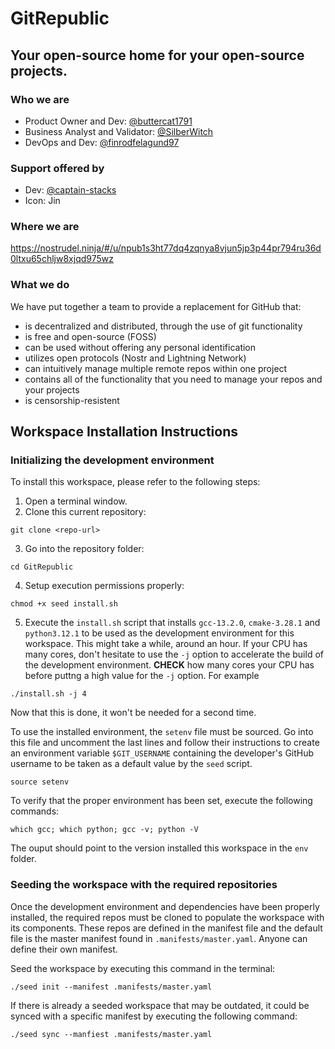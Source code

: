 # GitRepublic
## Your open-source home for your open-source projects.

### Who we are
- Product Owner and Dev: [@buttercat1791](https://github.com/buttercat1791)
- Business Analyst and Validator: [@SilberWitch](https://github.com/silberwitch)
- DevOps and Dev: [@finrodfelagund97](https://github.com/finrodfelagund97)

### Support offered by
- Dev: [@captain-stacks](https://github.com/captain-stacks)
- Icon: Jin

### Where we are
https://nostrudel.ninja/#/u/npub1s3ht77dq4zqnya8vjun5jp3p44pr794ru36d0ltxu65chljw8xjqd975wz

### What we do
We have put together a team to provide a replacement for GitHub that:
- is decentralized and distributed, through the use of git functionality
- is free and open-source (FOSS)
- can be used without offering any personal identification
- utilizes open protocols (Nostr and Lightning Network)
- can intuitively manage multiple remote repos within one project
- contains all of the functionality that you need to manage your repos and your projects
- is censorship-resistent

## Workspace Installation Instructions
### Initializing the development environment
To install this workspace, please refer to the following steps:

1. Open a terminal window.
2. Clone this current repository:
```
git clone <repo-url>
```

3. Go into the repository folder:
```
cd GitRepublic
```

4. Setup execution permissions properly:
```
chmod +x seed install.sh
```

5. Execute the `install.sh` script that installs `gcc-13.2.0`, `cmake-3.28.1` and `python3.12.1`
to be used as the development environment for this workspace. This might take a while, around an hour. If your CPU has many cores, don't hesitate to use the `-j` option to accelerate the build of the development environment. **CHECK** how many cores your CPU has before puttng a high value for the `-j` option. For example
```
./install.sh -j 4
```

Now that this is done, it won't be needed for a second time.

To use the installed environment, the `setenv` file must be sourced. Go into this file and uncomment the last lines and follow their instructions to create an environment variable `$GIT_USERNAME` containing the developer's GitHub username to be taken as a default value by the `seed` script.
```
source setenv
```

To verify that the proper environment has been set, execute the following commands:
```
which gcc; which python; gcc -v; python -V
```
The ouput should point to the version installed this workspace in the `env` folder.


### Seeding the workspace with the required repositories

Once the development environment and dependencies have been properly installed, the required repos must be cloned to populate the workspace with its components. These repos are defined in the manifest file and the default file is the master manifest found in `.manifests/master.yaml`. Anyone can define their own manifest.

Seed the workspace by executing this command in the terminal:

```
./seed init --manifest .manifests/master.yaml
```

If there is already a seeded workspace that may be outdated, it could be synced  with a specific manifest by executing the following command:

```
./seed sync --manfiest .manifests/master.yaml
```
